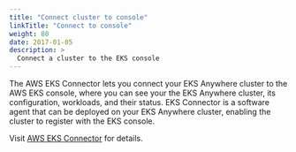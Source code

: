 ```yaml
---
title: "Connect cluster to console"
linkTitle: "Connect to console"
weight: 80
date: 2017-01-05
description: >
  Connect a cluster to the EKS console
---
```


The AWS EKS Connector lets you connect your EKS Anywhere cluster to the AWS EKS console, where you can see your the EKS Anywhere cluster, its configuration, workloads, and their status.
EKS Connector is a software agent that can be deployed on your EKS Anywhere cluster, enabling the cluster to register with the EKS console.

Visit [AWS EKS Connector](https://docs.aws.amazon.com/eks/latest/userguide/eks-connector.html) for details.
